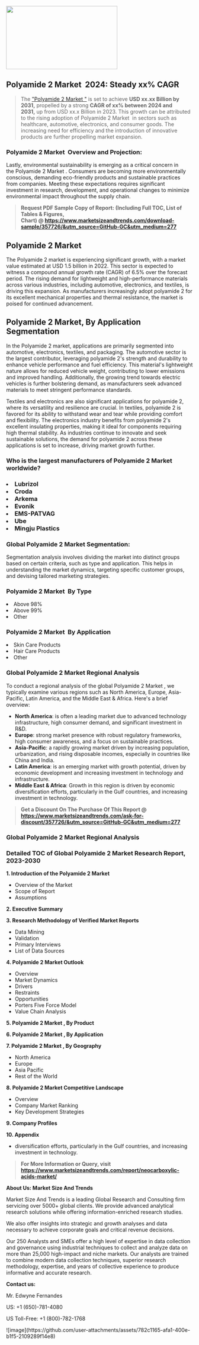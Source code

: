 <p><img class="alignnone size-medium wp-image-20088" src="https://ffe5etoiles.com/wp-content/uploads/2024/12/MST1-300x171.png" alt="" width="300" height="171" /></p><h2 id="ember46" class="ember-view reader-text-block__heading-2">Polyamide 2 Market &nbsp;2024: Steady&nbsp;xx% CAGR</h2><blockquote id="ember47" class="ember-view reader-text-block__blockquote">The&nbsp;<a class="app-aware-link " href="https://www.marketsizeandtrends.com/download-sample/357726/&utm_source=GitHub-GC&utm_medium=277" target="_blank" data-test-app-aware-link="">"Polyamide 2 Market "</a>&nbsp;is set to achieve&nbsp;<strong>USD&nbsp;xx.xx&nbsp;Billion by 2031,</strong>&nbsp;propelled by a strong&nbsp;<strong>CAGR of&nbsp;xx% between 2024 and 2031,</strong>&nbsp;up from USD xx.x Billion in 2023. This growth can be attributed to the rising adoption of&nbsp;Polyamide 2 Market &nbsp;in sectors such as healthcare, automotive, electronics, and consumer goods. The increasing need for efficiency and the introduction of innovative products are further propelling market expansion.</blockquote><h3 id="ember48" class="ember-view reader-text-block__heading-3">Polyamide 2 Market &nbsp;Overview and Projection:</h3><p id="ember49" class="ember-view reader-text-block__paragraph">Lastly, environmental sustainability is emerging as a critical concern in the&nbsp;Polyamide 2 Market . Consumers are becoming more environmentally conscious, demanding eco-friendly products and sustainable practices from companies. Meeting these expectations requires significant investment in research, development, and operational changes to minimize environmental impact throughout the supply chain.</p><blockquote id="ember50" class="ember-view reader-text-block__blockquote"><strong>Request PDF Sample Copy of Report: (Including Full TOC, List of Tables &amp; Figures, Chart)&nbsp;@&nbsp;<strong><a href="https://www.marketsizeandtrends.com/download-sample/357726/&utm_source=GitHub-GC&utm_medium=277" target="_blank">https://www.marketsizeandtrends.com/download-sample/357726/&utm_source=GitHub-GC&utm_medium=277</a></strong></strong></blockquote><h3 class=""> <h2>Polyamide 2 Market</h2><p>The Polyamide 2 market is experiencing significant growth, with a market value estimated at USD 1.5 billion in 2022. This sector is expected to witness a compound annual growth rate (CAGR) of 6.5% over the forecast period. The rising demand for lightweight and high-performance materials across various industries, including automotive, electronics, and textiles, is driving this expansion. As manufacturers increasingly adopt polyamide 2 for its excellent mechanical properties and thermal resistance, the market is poised for continued advancement.</p><h2>Polyamide 2 Market, By Application Segmentation</h2><p>In the Polyamide 2 market, applications are primarily segmented into automotive, electronics, textiles, and packaging. The automotive sector is the largest contributor, leveraging polyamide 2's strength and durability to enhance vehicle performance and fuel efficiency. This material's lightweight nature allows for reduced vehicle weight, contributing to lower emissions and improved handling. Additionally, the growing trend towards electric vehicles is further bolstering demand, as manufacturers seek advanced materials to meet stringent performance standards.</p><p>Textiles and electronics are also significant applications for polyamide 2, where its versatility and resilience are crucial. In textiles, polyamide 2 is favored for its ability to withstand wear and tear while providing comfort and flexibility. The electronics industry benefits from polyamide 2's excellent insulating properties, making it ideal for components requiring high thermal stability. As industries continue to innovate and seek sustainable solutions, the demand for polyamide 2 across these applications is set to increase, driving market growth further.</p></h3><h3 id="" class="">Who is the largest manufacturers of&nbsp;Polyamide 2 Market  worldwide?</h3><h3 class=""></Li><Li>Lubrizol</Li><Li> Croda</Li><Li> Arkema</Li><Li> Evonik</Li><Li> EMS-PATVAG</Li><Li> Ube</Li><Li> Mingju Plastics</h3><h3 id="ember53" class="ember-view reader-text-block__heading-3">Global&nbsp;Polyamide 2 Market  Segmentation:</h3><p id="ember54" class="ember-view reader-text-block__paragraph">Segmentation analysis involves dividing the market into distinct groups based on certain criteria, such as type and application. This helps in understanding the market dynamics, targeting specific customer groups, and devising tailored marketing strategies.</p><h3 id="" class="">Polyamide 2 Market &nbsp;By Type</h3><p></Li><Li>Above 98%</Li><Li> Above 99%</Li><Li> Other</p><h3 id="" class="">Polyamide 2 Market &nbsp;By Application</h3><p class=""></Li><Li>Skin Care Products</Li><Li> Hair Care Products</Li><Li> Other</p><h3 id="ember62" class="ember-view reader-text-block__heading-3">Global Polyamide 2 Market  Regional Analysis</h3><p id="ember63" class="ember-view reader-text-block__paragraph">To conduct a regional analysis of the global Polyamide 2 Market , we typically examine various regions such as North America, Europe, Asia-Pacific, Latin America, and the Middle East &amp; Africa. Here's a brief overview:</p><ul><li><strong>North America</strong>: is often a leading market due to advanced technology infrastructure, high consumer demand, and significant investment in R&amp;D.</li><li><strong>Europe</strong>: strong market presence with robust regulatory frameworks, high consumer awareness, and a focus on sustainable practices.</li><li><strong>Asia-Pacific</strong>: a rapidly growing market driven by increasing population, urbanization, and rising disposable incomes, especially in countries like China and India.</li><li><strong>Latin America</strong>: is an emerging market with growth potential, driven by economic development and increasing investment in technology and infrastructure.</li><li><strong>Middle East &amp; Africa</strong>: Growth in this region is driven by economic diversification efforts, particularly in the Gulf countries, and increasing investment in technology.</li></ul><blockquote id="ember61" class="ember-view reader-text-block__blockquote"><strong>Get a Discount On The Purchase Of This Report @ <strong><a href="https://html-cleaner.com/" target="">https://www.marketsizeandtrends.com/ask-for-discount/357726/&utm_source=GitHub-GC&utm_medium=277</a></strong></strong></blockquote><h3 id="ember62" class="ember-view reader-text-block__heading-3">Global Polyamide 2 Market  Regional Analysis</h3><h3 id="" class="">Detailed TOC of Global Polyamide 2 Market  Research Report, 2023-2030</h3><p id="" class=""><strong>1. Introduction of the Polyamide 2 Market </strong></p><ul><li>Overview of the Market</li><li>Scope of Report</li><li>Assumptions</li></ul><p id="" class=""><strong>2. Executive Summary</strong></p><p id="" class=""><strong>3. Research Methodology of Verified Market Reports</strong></p><ul><li>Data Mining</li><li>Validation</li><li>Primary Interviews</li><li>List of Data Sources</li></ul><p id="" class=""><strong>4. Polyamide 2 Market  Outlook</strong></p><ul><li>Overview</li><li>Market Dynamics</li><li>Drivers</li><li>Restraints</li><li>Opportunities</li><li>Porters Five Force Model</li><li>Value Chain Analysis</li></ul><p id="" class=""><strong>5. Polyamide 2 Market , By Product</strong></p><p id="" class=""><strong>6. Polyamide 2 Market , By Application</strong></p><p id="" class=""><strong>7. Polyamide 2 Market , By Geography</strong></p><ul><li>North America</li><li>Europe</li><li>Asia Pacific</li><li>Rest of the World</li></ul><p id="" class=""><strong>8. Polyamide 2 Market  Competitive Landscape</strong></p><ul><li>Overview</li><li>Company Market Ranking</li><li>Key Development Strategies</li></ul><p id="" class=""><strong>9. Company Profiles</strong></p><p id="" class=""><strong>10. Appendix</strong></p><ul><li>diversification efforts, particularly in the Gulf countries, and increasing investment in technology.</li></ul><blockquote id="ember65" class="ember-view reader-text-block__blockquote"><strong>For More Information or Query, visit <strong><strong><a href="https://html-cleaner.com/" target="">https://www.marketsizeandtrends.com/report/neocarboxylic-acids-market/</a></strong></strong></strong></blockquote><p id="" class=""><strong>About Us: Market Size And Trends</strong></p><p id="" class="">Market Size And Trends is a leading Global Research and Consulting firm servicing over 5000+ global clients. We provide advanced analytical research solutions while offering information-enriched research studies.</p><p id="" class="">We also offer insights into strategic and growth analyses and data necessary to achieve corporate goals and critical revenue decisions.</p><p id="" class="">Our 250 Analysts and SMEs offer a high level of expertise in data collection and governance using industrial techniques to collect and analyze data on more than 25,000 high-impact and niche markets. Our analysts are trained to combine modern data collection techniques, superior research methodology, expertise, and years of collective experience to produce informative and accurate research.</p><p id="" class=""><strong>Contact us:</strong></p><p id="" class="">Mr. Edwyne Fernandes</p><p id="" class="">US: +1 (650)-781-4080</p><p id="" class="">US Toll-Free: +1 (800)-782-1768</p>
![image](https://github.com/user-attachments/assets/782c1165-afa1-400e-b1f5-2109289f14e8)
